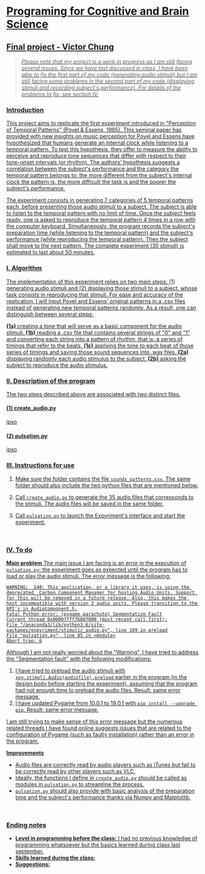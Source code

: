 # <u>**Programing for Cognitive and Brain Science**
## Final project - Victor Chung

> *Please note that my project is a work in progress as I am still facing several issues. Since we have last discussed in class, I have been able to fix the first part of my code (generating audio stimuli) but I am still facing some problems in the second part of my code (displaying stimuli and recording subject's performance). For details of the problems to fix, see section IV.*


### Introduction
This project aims to replicate the first experiment introduced in "Perception of Temporal Patterns" ([Povel & Essens, 1985](http://mp.ucpress.edu/content/2/4/411)). This seminal paper has provided with new insights on music perception for Povel and Essens have hypothesized that humans generate an internal clock while listening to a temporal pattern. To test this hypothesis, they offer to measure the ability to perceive and reproduce tone sequences that differ with respect to their tone-onset intervals (or rhythm). The authors' hypothesis suggests a correlation between the subject's performance and the category the temporal pattern belongs to: the more different from the subject's internal clock the pattern is, the more difficult the task is and the poorer the subject's performance.

The experiment consists in generating 7 categories of 5 temporal patterns each, before presenting those audio stimuli to a subject. The subject is able to listen to the temporal pattern with no limit of time. Once the subject feels ready, one is asked to reproduce the temporal pattern 4 times in a row with the computer keyboard. Simultaneously, the program records the subject's preparation time (while listening to the temporal pattern) and the subject's performance (while reproducing the temporal pattern). Then the subject shall move to the next pattern. The complete experiment (35 stimuli) is estimated to last about 50 minutes.
<br>

### I. Algorithm
The implementation of this experiment relies on two main steps: (1) generating audio stimuli and (2) displaying those stimuli to a subject, whose task consists in reproducing that stimuli. For ease and accuracy of the replication, I will input Povel and Essens' original patterns in a .csv files instead of generating new temporal patterns randomly. As a result, one can distinguish between several steps:

**(1a)** creating a tone that will serve as a basic component for the audio stimuli.
**(1b)** reading a .csv file that contains several strings of "0" and "1" and converting each string into a pattern of rhythm, that is: a series of timings that refer to the beats.
**(1c)** applying the tone to each beat of those series of timings and saving those sound sequences into .wav files.
**(2a)** displaying randomly each audio stimulus to the subject.
**(2b)** asking the subject to reproduce the audio stimulus.
<br>

### II. Description of the program
The two steps described above are associated with two distinct files.

#### (1) create_audio.py
ipso

#### (2) pulsation.py
ipso
<br>

### III. Instructions for use
1. Make sure the folder contains the file `sounds_patterns.csv`. The same folder should also include the two python files that are mentioned below.

2. Call `create_audio.py` to generate the 35 audio files that corresponds to the stimuli. The audio files will be saved in the same folder.

3. Call `pulsation.py` to launch the Expyriment's interface and start the experiment.
<br>

### IV. To do

**Main problem**
The main issue I am facing is an error in the execution of `pulsation.py`: the experiment goes as expected until the program has to load or play the audio stimuli. The error message is the following:

```
WARNING:  140: This application, or a library it uses, is using the deprecated  Carbon Component Manager for hosting Audio Units. Support for this will be removed in a future release. Also, this makes the host incompatible with version 3 audio units. Please transition to the API's in AudioComponent.h.
Fatal Python error: (pygame parachute) Segmentation Fault
Current thread 0x00007fff7b807000 (most recent call first):
File "/anaconda3/lib/python3.6/site-packages/expyriment/stimuli/_audio.py", line 109 in preload
File "pulsation.py", line 85 in <module>
Abort trap: 6
```

Although I am not really worried about the "Warning", I have tried to address the "Segmentation fault" with the following modifications:
1. I have tried to preload the audio stimuli with `xpy.stimuli.Audio(audiofile).preload` earlier in the program (in the design body before starting the experiment), assuming that the program had not enough time to preload the audio files. Result: same error message.
2. I have updated Pygame from 10.0.1 to 19.0.1 with `pip install --upgrade pip`. Result: same error message.

I am still trying to make sense of this error message but the numerous related threads I have found online suggests issues that are related to the configuration of Pygame (such as faulty installation) rather than an error in the program.

**Improvements**
* Audio files are correctly read by audio players such as iTunes but fail to be correctly read by other players such as VLC.
* Ideally, the functions I define in `create_audio.py` should be called as modules in `pulsation.py` to streamline the process.
* `pulsation.py` should also provide with basic analysis of the preparation time and the subject's performance thanks via Numpy and Matplotlib.

<br>

### Ending notes
* **Level in programming before the class:** I had no previous knowledge of programming whatsoever but the basics learned during class last september.
* **Skills learned during the class:**
* **Suggestions:**
